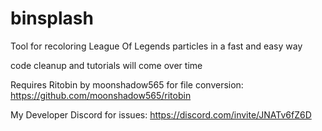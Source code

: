 # binsplash
Tool for recoloring League Of Legends particles in a fast and easy way

code cleanup and tutorials will come over time

Requires Ritobin by moonshadow565 for file conversion:
https://github.com/moonshadow565/ritobin

My Developer Discord for issues:
https://discord.com/invite/JNATv6fZ6D
